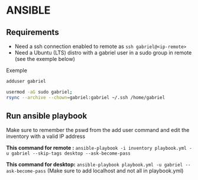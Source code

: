 # ANSIBLE

## Requirements
- Need a ssh connection enabled to remote as `ssh gabriel@<ip-remote>` 
- Need a Ubuntu (LTS) distro with a gabriel user in a sudo group in remote (see the exemple below) 

Exemple
```bash
adduser gabriel
```
```bash
usermod -aG sudo gabriel;
rsync --archive --chown=gabriel:gabriel ~/.ssh /home/gabriel
```

## Run ansible playbook
Make sure to remember the pswd from the add user command and edit the inventory with a valid IP address

**This command for remote :** `ansible-playbook -i inventory playbook.yml -u gabriel --skip-tags desktop --ask-become-pass`

**This command for desktop:** `ansible-playbook playbook.yml -u gabriel --ask-become-pass` (Make sure to add localhost and not all in playbook.yml)





